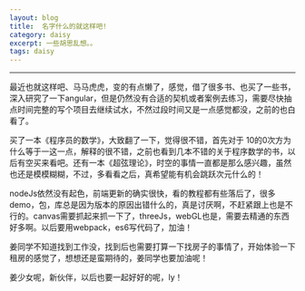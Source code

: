 ```yaml
---
layout: blog
title:  名字什么的就这样吧!
category: daisy
excerpt: 一些胡思乱想。。
tags: daisy
---
```

---  
  
最近也就这样吧、马马虎虎，变的有点懒了，感觉，借了很多书、也买了一些书，深入研究了一下angular，但是仍然没有合适的契机或者案例去练习，需要尽快抽点时间完整的写个项目去继续试水，不然过段时间又是一点感觉都没，之前的也白看了。  

买了一本《程序员的数学》，大致翻了一下，觉得很不错，首先对于 10的0次方为什么等于一这一点，解释的很不错，之前也看到几本不错的关于程序数学的书，以后有空买来看吧。还有一本《超弦理论》，时空的事情一直都是那么感兴趣，虽然也还是模模糊糊，不过，多看看之后，真希望能有机会跳跃次元什么的！  

nodeJs依然没有起色，前端更新的确实很快，看的教程都有些落后了，很多demo，包，库总是因为版本的原因出错什么的，真是讨厌啊，不赶紧跟上也是不行的。canvas需要抓起来抓一下了，threeJs，webGL也是，需要去精通的东西好多啊。以后要用webpack，es6写代码了，加油！  

姜同学不知道找到工作没，找到后也需要打算一下找房子的事情了，开始体验一下租房的感觉了，想想还是蛮期待的，姜同学也要加油呢！  

姜少女呢，新伙伴，以后也要一起好好的呢，ly！
